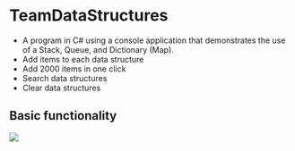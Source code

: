 # TeamDataStructures

* A program in C# using a console application that demonstrates the use of a Stack, Queue, and Dictionary (Map).
* Add items to each data structure
* Add 2000 items in one click
* Search data structures
* Clear data structures


## Basic functionality
<img src="https://cloud.githubusercontent.com/assets/22181707/25674134/0ba5eacc-2ff7-11e7-8119-31569b0c662e.gif" />
